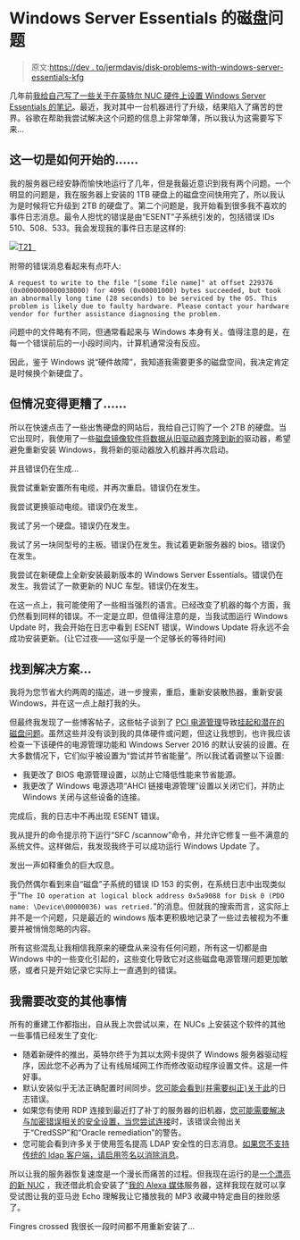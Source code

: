 # Windows Server Essentials 的磁盘问题

> 原文:[https://dev . to/jermdavis/disk-problems-with-windows-server-essentials-kfg](https://dev.to/jermdavis/disk-problems-with-windows-server-essentials-kfg)

几年前[我给自己写了一些关于在英特尔 NUC 硬件上设置 Windows Server Essentials 的笔记](https://jermdavis.wordpress.com/2014/06/16/fun-with-nuc-servers/)。最近，我对其中一台机器进行了升级，结果陷入了痛苦的世界。谷歌在帮助我尝试解决这个问题的信息上非常单薄，所以我认为这需要写下来…

## [](#how-it-all-got-started)这一切是如何开始的……

我的服务器已经安静而愉快地运行了几年，但是我最近意识到我有两个问题。一个明显的问题是，我在服务器上安装的 1TB 硬盘上的磁盘空间快用完了，所以我认为是时候将它升级到 2TB 的硬盘了。第二个问题是，我开始看到很多我不喜欢的事件日志消息。最令人担忧的错误是由“ESENT”子系统引发的，包括错误 IDs 510、508、533。我会发现我的事件日志是这样的:

[![](../Images/3f3a53244298f361d50eca2317e778f7.png)T2】](https://jermdavis.files.wordpress.com/2018/05/e244dd62558553460bab4d622839bc83.png)

附带的错误消息看起来有点吓人:

`A request to write to the file "[some file name]" at offset 229376 (0x0000000000038000) for 4096 (0x00001000) bytes succeeded, but took an abnormally long time (28 seconds) to be serviced by the OS. This problem is likely due to faulty hardware. Please contact your hardware vendor for further assistance diagnosing the problem.`

问题中的文件略有不同，但通常看起来与 Windows 本身有关。值得注意的是，在每一个错误前后的一小段时间内，计算机通常没有反应。

因此，鉴于 Windows 说“硬件故障”，我知道我需要更多的磁盘空间，我决定肯定是时候换个新硬盘了。

## [](#but-it-gets-worse)但情况变得更糟了……

所以在快速点击了一些出售硬盘的网站后，我给自己订购了一个 2TB 的硬盘。当它出现时，我使用了一些[磁盘镜像软件将数据从旧驱动器克隆到新的](https://www.macrium.com/reflectfree)驱动器，希望避免重新安装 Windows，我将新的驱动器放入机器并再次启动。

并且错误仍在生成…

我尝试重新安置所有电缆，并再次重启。错误仍在发生。

我尝试更换驱动电缆。错误仍在发生。

我试了另一个硬盘。错误仍在发生。

我试了另一块同型号的主板。错误仍在发生。我试着更新服务器的 bios。错误仍在发生。

我尝试在新硬盘上全新安装最新版本的 Windows Server Essentials。错误仍在发生。我尝试了一款更新的 NUC 车型。错误仍在发生。

在这一点上，我可能使用了一些相当强烈的语言。已经改变了机器的每个方面，我仍然看到同样的错误。不一定是立即，但值得注意的是，当我试图运行 Windows Update 时，我会开始在日志中看到 ESENT 错误，Windows Update 将永远不会成功安装更新。(让它过夜——这似乎是一个足够长的等待时间)

## [](#getting-to-a-solution)找到解决方案…

我将为您节省大约两周的描述，进一步搜索，重启，重新安装散热器，重新安装 Windows，并在这一点上敲打我的头。

但最终我发现了一些博客帖子，这些帖子谈到了 [PCI 电源管理](https://www.wintips.org/fix-windows-10-freezing-bsod-restart-issues/)导致[挂起和潜在的磁盘问题](https://blogs.technet.microsoft.com/kevinholman/2013/06/21/event-id-129-storachi-reset-to-device-deviceraidport0-was-issued/)。虽然这些并没有谈到我的具体硬件或问题，但这让我想到，也许我应该检查一下该硬件的电源管理功能和 Windows Server 2016 的默认安装的设置。在大多数情况下，它们似乎被设置为“尝试并节省能量”。所以我试着调整以下设置:

*   我更改了 BIOS 电源管理设置，以防止它降低性能来节省能源。
*   我更改了 Windows 电源选项“AHCI 链接电源管理”设置以关闭它们，并防止 Windows 关闭与这些设备的连接。

完成后，我的日志中不再出现 ESENT 错误。

我从提升的命令提示符下运行“SFC /scannow”命令，并允许它修复一些不满意的系统文件。这样做后，我发现我终于可以成功运行 Windows Update 了。

发出一声如释重负的巨大叹息。

我仍然偶尔看到来自“磁盘”子系统的错误 ID 153 的实例，在系统日志中出现类似于“`The IO operation at logical block address 0x5a9088 for Disk 0 (PDO name: \Device\00000036) was retried.`”的消息。但就我的搜索而言，这实际上并不是一个问题，只是最近的 windows 版本更积极地记录了一些过去被视为不重要并被悄悄忽略的内容。

所有这些混乱让我相信我原来的硬盘从来没有任何问题，所有这一切都是由 Windows 中的一些变化引起的，这些变化导致它对这些磁盘电源管理问题更加敏感，或者只是开始记录它实际上一直遇到的错误。

## [](#other-things-i-needed-to-change)我需要改变的其他事情

所有的重建工作都指出，自从我上次尝试以来，在 NUCs 上安装这个软件的其他一些事情已经发生了变化:

*   随着新硬件的推出，英特尔终于为其以太网卡提供了 Windows 服务器驱动程序，因此您不必再为了让有线局域网工作而修改驱动程序设置文件。这是一件好事。
*   默认安装似乎无法正确配置时间同步。[您可能会看到(并需要纠正)关于此](https://enterpriseit.co/windows-server/configure-time-service/)的日志错误。
*   如果您有使用 RDP 连接到最近打了补丁的服务器的旧机器，[您可能需要解决与加密错误相关的安全设置，当您尝试连接](https://support.microsoft.com/en-gb/help/4295591/credssp-encryption-oracle-remediation-error-when-to-rdp-to-azure-vm)时，该错误会抛出关于“CredSSP”和“Oracle remediation”的警告。
*   您可能会看到许多关于使用签名提高 LDAP 安全性的日志消息。[如果您不支持传统的 ldap 客户端，请启用签名以消除消息](https://support.microsoft.com/en-gb/help/935834/how-to-enable-ldap-signing-in-windows-server-2008)。

所以让我的服务器恢复速度是一个漫长而痛苦的过程。但我现在运行的是[一个漂亮的新 NUC](https://www.intel.co.uk/content/www/uk/en/products/boards-kits/nuc/boards/nuc7i3dnbe.html) ，我还借此机会安装了“[我的 Alexa 媒体](https://www.mymediaalexa.com/)服务器，这样我现在就可以享受试图让我的亚马逊 Echo 理解我让它播放我的 MP3 收藏中特定曲目的挫败感了。

Fingres crossed 我很长一段时间都不用重新安装了…